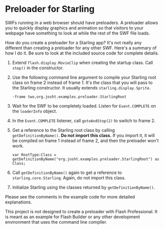 # Preloader for Starling

SWFs running in a web browser should have preloaders. A preloader allows you to quickly display graphics and animation so that visitors to your webpage have something to look at while the rest of the SWF file loads.

How do you create a preloader for a Starling app? It's not really any different than creating a preloader for any other SWF. Here's a summary of how I do it. Be sure to look at the included source code for complete details.

1. Extend `flash.display.MovieClip` when creating the startup class. Call `stop()` in the constructor.

2. Use the following command line argument to compile your Starling root class on frame 2 instead of frame 1. It's the class that you will pass to the Starling constructor. It usually extends `starling.display.Sprite`.

	```
	-frame two,org.josht.examples.preloader.StarlingRoot
	```

3. Wait for the SWF to be completely loaded. Listen for `Event.COMPLETE` on the `loaderInfo` object.

4. In the `Event.COMPLETE` listener, call `gotoAndStop(2)` to switch to frame 2.

5. Get a reference to the Starling root class by calling `getDefinitionByName()`. **Do not import this class.** If you import it, it will be compiled on frame 1 instead of frame 2, and then the preloader won't work.

	```as3
	var RootType:Class = getDefinitionByName("org.josht.examples.preloader.StarlingRoot") as Class;
	```

6. Call `getDefinitionByName()` again to get a reference to `starling.core.Starling`. Again, do not import this class.

7. Initialize Starling using the classes returned by `getDefinitionByName()`.

Please see the comments in the example code for more detailed explanations.

This project is not designed to create a preloader with Flash Professional. It is meant as an example for Flash Builder or any other development environment that uses the command line compiler.